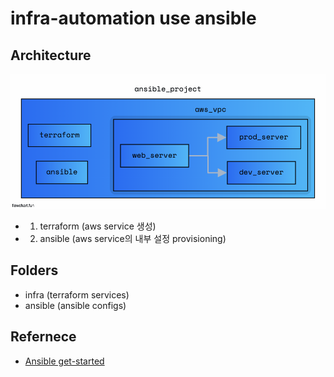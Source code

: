 # infra-automation use ansible

## Architecture

![ansible](./public/ansible.png)

- 1. terraform (aws service 생성)

- 2. ansible (aws service의 내부 설정 provisioning)

## Folders

- infra (terraform services)
- ansible (ansible configs)

## Refernece

- <a href="https://docs.ansible.com/ansible/latest/getting_started/index.html">Ansible get-started</a>

